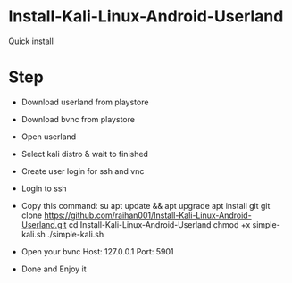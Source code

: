 # Install-Kali-Linux-Android-Userland
Quick install

# Step
- Download userland from playstore
- Download bvnc from playstore
- Open userland
- Select kali distro & wait to finished
- Create user login for ssh and vnc
- Login to ssh
- Copy this command:
su
apt update && apt upgrade
apt install git
git clone https://github.com/raihan001/Install-Kali-Linux-Android-Userland.git
cd Install-Kali-Linux-Android-Userland
chmod +x simple-kali.sh
./simple-kali.sh

- Open your bvnc
Host: 127.0.0.1
Port: 5901

- Done and Enjoy it

